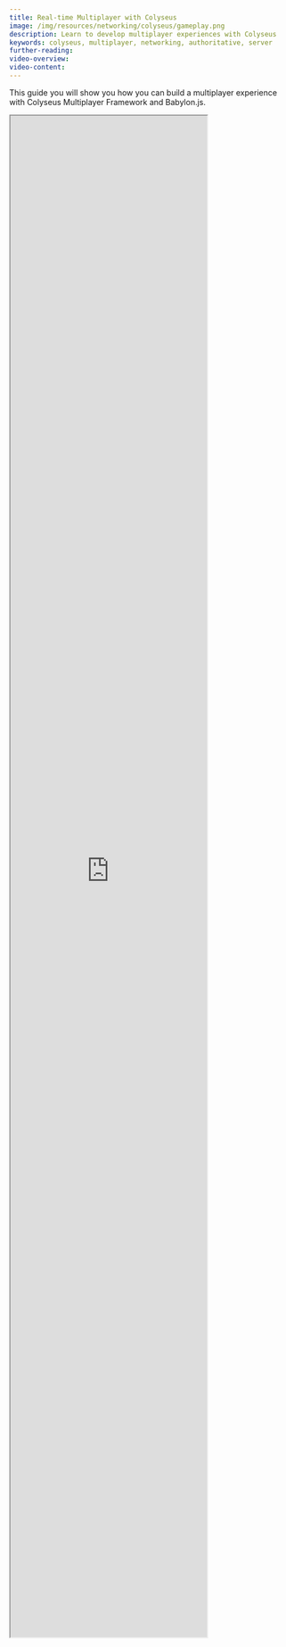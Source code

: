 ```yaml
---
title: Real-time Multiplayer with Colyseus
image: /img/resources/networking/colyseus/gameplay.png
description: Learn to develop multiplayer experiences with Colyseus
keywords: colyseus, multiplayer, networking, authoritative, server
further-reading:
video-overview:
video-content:
---
```



<!-- [ ![](/img/resources/networking/colyseus/gameplay.png) ](https://playground.babylonjs.com/#RAG7FE) -->

This guide you will show you how you can build a multiplayer experience with Colyseus Multiplayer Framework and Babylon.js.

<iframe height="70%" width="70%" src="https://colyseus-babylon-demo.herokuapp.com/index.html" />

**By the end of this guide, you will:**

- Set-up your first authoritative server with Colyseus
- Synchronize shared state data between server and client
- Exchange messages between client and server
- Match-make clients into game sessions (rooms)

## Full source code

* [Babylon.js Project (Client-side)][1]
* [Colyseus Node.js/TypeScrippt Project (Server-side)](https://github.com/lpsandaruwan/colyseus-babylon-demo-server)

## Before you start

What is Colyseus? Colyseus is an open-source Node.js Framework for making multiplayer experiences.

### Prior Knowledge Expected

- Basic Babylon.js knowledge ([See Getting Started with Babylon.js](https://doc.babylonjs.com/start))
- Basic knowledge of Node.js ([See Introduction to Node.js](https://nodejs.dev/learn/))

### Software Requirements

- [Download Node.js LTS](https://nodejs.org/en/download/)

## Creating the server

We will be making a basic server, hosted locally on your computer for keeping player states. Changes will be synchronized with clients accordingly.

To create a fresh new Colyseus server, run the following from your command-line:

```
npm init colyseus-app ./babylonjs-multiplayer-server
```

Let's make sure you can run the server locally now, by running `npm start`:

```
cd babylonjs-multiplayer-server
npm start
```

If successful, the output should look like this in your command-line:

```
> my-app@1.0.0 start
> ts-node-dev --respawn --transpile-only src/index.ts

✅ development.env loaded.
✅ Express initialized
🏟 Your Colyseus App
⚔️ Listening on ws://localhost:2567
```

### Including the Colyseus JavaScript SDK

For simplicy sake, the examples on this guide are using the [Babylon.js Playground](https://doc.babylonjs.com/toolsAndResources/tools/playground). Although the full source-code available for download uses [NPM + Webpack](https://doc.babylonjs.com/divingDeeper/developWithBjs/npmSupport).

In the Playground, we inject the Colyseus JavaScript SDK manually through a `<script>` tag created via code, as described in [_"Using External Assets In The Playground"_ → _"Javascript files"_](https://doc.babylonjs.com/toolsAndResources/tools/playground/externalPGAssets#javascript-files).

_(This is not recommended in a real-world scenario)_

```typescript
// Load Colyseus SDK (asynchronously)
var scriptUrl = "https://unpkg.com/colyseus.js@^0.15.0-preview.2/dist/colyseus.js";
var externalScript = document.createElement("script");
externalScript.src = scriptUrl;
document.head.appendChild(externalScript);
```

In a real-world scenario, please follow the [official Colyseus documentation](https://docs.colyseus.io/colyseus/getting-started/javascript-client/) on how to include the Colyseus JavaScript SDK.

<Playground id="#ZRZS5F#1" title="Loading the SDK Example" description="This example only loads the Colyseus JavaScript SDK" image="/img/resources/networking/colyseus/playground-load-sdk.png"/>

### Establishing a Client-Server Connection

Now we can instantiate Colyseus `Client` instance and join a game from any script.

```typescript
var createScene = function() {
  // (...)

  //
  // Create the Colyseus Client.
  //
  var colyseusSDK = new Colyseus.Client("ws://localhost:2567");

  //
  // Connect with Colyseus server
  //
  colyseusSDK.joinOrCreate("my_room").then(function(room) {
    console.log("Connected to roomId: " + room.roomId);

  }).catch(function(error) {
    console.log("Couldn't connect.");
  });

  // (...)
}
```

> Note that we're using the local `ws://localhost:2567` endpoint here. You need to [deploy your server](https://docs.colyseus.io/arena/getting-started/create-application/) to the public internet in order to play with others online.

> If you happen to see `net::ERR_BLOCKED_BY_CLIENT` error in the console, make sure to disable ad-block or shields due to untrusted origin.

When you run your BabylonJS project now, your client is going to establish a connection with the server, and the server is going to create the room `my_room` on demand for you.

Notice that `my_room` is the default room identifier set by the barebones Colyseus server. You can and should change this identifier in the `arena.config.ts` file.

You will be seeing the following message in your server logs, which means a client successfully joined the room!

```shell
19U8WkmoK joined!
```

<Playground id="#3K64VU#2" title="Room connection Example" description="This example loads the Colyseus SDK and connects into a room." image="/img/resources/networking/colyseus/playground-room-connection.png"/>

## Room State and Schema

In Colyseus, we define shared data through its `Schema` structures.

> `Schema` is a special data type from Colyseus that is capable of encoding its changes/mutations _incrementally_. The encoding and decoding process happens internally by the framework and its SDK.

The state synchronization loop looks like this:

1. State changes (mutations) are synchronized automatically from Server → Clients
2. Clients, by attaching callbacks to their local _read-only_ `Schema` structures, can observe for state mutations and react to it.
3. Clients can send arbitrary messages to the server - which decides what to do with it - and may mutate the state (Go back to step **1.**)

---

Let's go back to editing the Server code, and define our Room State in the Server.

We need to handle multiple `Player` instances, and each `Player` will have `x`, `y` and `z` coordinates:

```typescript
// MyRoomState.ts
import { MapSchema, Schema, type } from "@colyseus/schema";

export class Player extends Schema {
    @type("number") x: number;
    @type("number") y: number;
    @type("number") z: number;
}

export class MyRoomState extends Schema {
    @type({ map: Player }) players = new MapSchema<Player>();
}
```

> See more about the [Schema structures](https://docs.colyseus.io/colyseus/state/schema/).

Now, still in the server-side, let's modify our `onJoin()` method to create a `Player` instance whenever a new connection is established with the room.

```typescript
// MyRoom.ts
// ...
    onJoin(client: Client, options: any) {
        console.log(client.sessionId, "joined!");

        // create Player instance
        const player = new Player();

        // place Player at a random position
        const FLOOR_SIZE = 500;
        player.x = -(FLOOR_SIZE/2) + (Math.random() * FLOOR_SIZE);
        player.y = -1;
        player.z = -(FLOOR_SIZE/2) + (Math.random() * FLOOR_SIZE);

        // place player in the map of players by its sessionId
        // (client.sessionId is unique per connection!)
        this.state.players.set(client.sessionId, player);
    }
// ...
}
```

Also, when the client disconnects, let's remove the player from the map of players:

```typescript
// MyRoom.ts
// ...
    onLeave(client: Client, consented: boolean) {
        console.log(client.sessionId, "left!");

        this.state.players.delete(client.sessionId);
    }
// ...
```

The state mutations we've done in the server-side **can be observed** in the client-side, and that's what we're going to do in the next section.

## Setting up the Scene for Synchronization

For this demo, we need to create two objects in our Scene:

- A Plane, mesh object to represent the floor
- A Sphere, mesh object to represent the players, which we will initiate for each new player joining the room.

### Creating the Plane

Let's create a Plane with size `500`.

```typescript
// Create the ground
var ground = BABYLON.MeshBuilder.CreatePlane("ground", {size: 500}, scene);
ground.position.y = -15;
ground.rotation.x = Math.PI / 2;
```

## Listening for State Changes

After a connection with the room has been established, the client-side can start listening for state changes, and create a visual representation of the data in the server.

### Adding new players

As per [Room State and Schema](#room-state-and-schema) section, whenever the server accepts a new connection - the `onJoin()` method is creating a new Player instance within the state.

We're going to listen to this event on the client-side now:

```typescript
// (...)

// connect with the room
colyseusSDK.joinOrCreate("my_room").then(function(room) {

  // listen for new players
  room.state.players.onAdd((player, sessionId) => {
    //
    // A player has joined!
    //
    console.log("A player has joined! Their unique session id is", sessionId);
  });
});

// (...)
```

When playing the scene, you should see a message in the browser's console whenever a new client joins the room.

For the visual representation, we need to clone the "Player" object, and keep a local reference to the cloned object based on their `sessionId`, so we can operate on them later:

```typescript
// (...)

// we will assign each player visual representation here
// by their `sessionId`
var playerEntities = {};

colyseusSDK.joinOrCreate("my_room").then(function(room) {

  // listen for new players
  room.state.players.onAdd(function (player, sessionId) {
    // create player Sphere
    var sphere = BABYLON.MeshBuilder.CreateSphere(`player-${sessionId}`, {
        segments: 8,
        diameter: 40
    });

    // set player spawning position
    sphere.position.set(player.x, player.y, player.z);
  });
});

// (...)
```

<Playground id="#W613VP#1" title="Adding players Example" description="This example connects into a room, and display the players who joined the room" image="/img/resources/networking/colyseus/playground-onadd.png"/>

### The "Current Player"

We can give the current player, color `#ff9900` and other players `grey`, by checking the `sessionId` against the connected `room.sessionId`:

```typescript
// (...)

room.state.players.onAdd((player, sessionId) => {
  var isCurrentPlayer = (sessionId === room.sessionId);

  // (...)

  // set material to differentiate CURRENT player and OTHER players
  sphere.material = new BABYLON.StandardMaterial(`player-material-${sessionId}`);
  sphere.material.emissiveColor = (isCurrentPlayer) ? BABYLON.Color3.FromHexString("#ff9900") : BABYLON.Color3.Gray();

  // (...)
});

// (...)
```

### Removing disconnected players

When a player is removed from the state (upon `onLeave()` in the server-side), we need to remove their visual representation as well.

```javascript
// ...
room.state.players.onRemove(function (player, sessionId) {
    playerEntities[sessionId].entity.dispose();
    delete playerEntities[sessionId];
});
// ...
```

<Playground id="#CB3LF6" title="Current player color Example" description="This example connects into a room, and set different color for current player." image="/img/resources/networking/colyseus/playground-onadd-onremove.png" />

## Moving the players

### Sending the new position to the server

We are going to allow the `Scene.onPointerDown` event; to determine the exact `Vector3` position the player should move towards, and then send it as a message to the server.

```typescript
scene.onPointerDown = function (event, pointer) {
  if (event.button == 0) {
    const targetPosition = pointer.pickedPoint.clone();

    // Position adjustments for the current play ground.
    // Prevent spheres from moving all around the screen other than on the ground mesh.
    targetPosition.y = -1;
    if(targetPosition.x > 245) targetPosition.x = 245;
    else if(targetPosition.x < -245) targetPosition.x = -245;
    if(targetPosition.z > 245) targetPosition.z = 245;
    else if(targetPosition.z < -245) targetPosition.z = -245;

    // Send position update to the server
    room.send("updatePosition", {
      x: targetPosition.x,
      y: targetPosition.y,
      z: targetPosition.z,
    });
  }
};
```

### Receiving the message from the server

Whenever the `"updatePosition"` message is received in the server, we're going to mutate the player that sent the message through its `sessionId`.

```typescript
// MyRoom.ts
// ...
  onCreate(options: any) {
    this.setState(new MyRoomState());

    this.onMessage("updatePosition", (client, data) => {
      const player = this.state.players.get(client.sessionId);
      player.x = data.x;
      player.y = data.y;
      player.z = data.z;
    });
  }
// ...
```

### Updating Player's visual representation

Having the mutation on the server, we can detect it on the client-side via `player.onChange()`, or `player.listen()`.

- `player.onChange()` is triggered **per schema instance**
- `player.listen(prop)` is triggered **per property** change

We are going to use `.onChange()` since we need all the new coordinates at once, no matter if just one has changed individually.

```typescript
// (...)

room.state.players.onAdd(function (player, sessionId) {
    // (...)
    player.onChange(function () {
        playerEntities[sessionId].position.set(player.x, player.y, player.z);
    });

    // Alternative, listening to individual properties:
    // player.listen("x", (newX, prevX) => console.log(newX, prevX));
    // player.listen("y", (newY, prevY) => console.log(newY, prevY));
    // player.listen("z", (newZ, prevZ) => console.log(newZ, prevZ));
});

// (...)
```

> Read [more about Schema callbacks](https://docs.colyseus.io/colyseus/state/schema/#client-side)

<Playground id="#JMA5FE" title="Updating player's position Example" description="This example update players positions without interpolation" image="/img/resources/networking/colyseus/playground.png"/>

### Interpolating the player's position instead of a "sudden" position change.

> TODO:

<Playground id="#RAG7FE#26" title="Full example with player interpolation" description="Full example with player position position interpolation" image="/img/resources/networking/colyseus/playground.png"/>

## Extra: Monitoring Rooms and Connections

Colyseus comes with an optional monitoring panel that can be helpful during the development of your game.

To view the monitor panel from your local server, go to http://localhost:2567/colyseus.

![monitor](/img/resources/networking/colyseus/monitor.png)

You can see and interact with all spawned rooms and active client connections through this panel.

> See [more information about the monitor panel](https://docs.colyseus.io/colyseus/tools/monitor/).


## More

We hope you found this tutorial useful, if you'd like to learn more about Colyseus please have a look at the [Colyseus documentation](https://docs.colyseus.io/), and join the [Colyseus Discord community](https://discord.gg/RY8rRS7).


[1]: https://github.com/lpsandaruwan/colyseus-baylon-demo